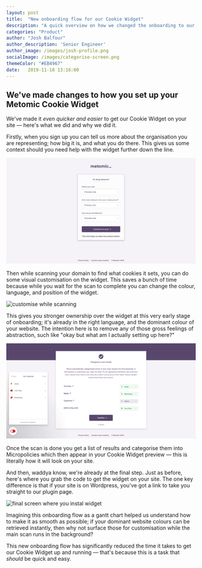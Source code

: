 ```yaml
---
layout: post
title:  "New onboarding flow for our Cookie Widget"
description: "A quick overview on how we changed the onboarding to our Cookie Widget, and what we learned in the process"
categories: "Product"
author: "Josh Balfour"
author_description: 'Senior Engineer'
author_image: /images/josh-profile.png
socialImage: /images/categorise-screen.png
themeColor: "#EB4967"
date:   2019-11-18 13:16:00
---
```


## We've made changes to how you set up your Metomic Cookie Widget

We've made it *even quicker and easier* to get our Cookie Widget on your site — here's what we did and why we did it.

Firstly, when you sign up you can tell us more about the organisation you are representing; how big it is, and what you do there. This gives us some context should you need help with the widget further down the line.

![sign up screen with questions](/images/new-sign-up.png)

Then while scanning your domain to find what cookies it sets, you can do some visual customisation on the widget. This saves a bunch of time because while you wait for the scan to complete you can change the colour, language, and position of the widget.

![customise while scanning](https://www.notion.so/a43e563002214889a5f96b4326077731#96a4424f3db3424fa88940c57a0d379f)

This gives you stronger ownership over the widget at this very early stage of onboarding; it's already in the right language, and the dominant colour of your website. The intention here is to remove any of those gross feelings of abstraction, such like "okay but what am I actually setting up here?"

![result categorisation screen](/images/categorise-screen.png)

Once the scan is done you get a list of results and categorise them into Micropolicies which then appear in your Cookie Widget preview — this is literally how it will look on your site.

And then, waddya know, we're already at the final step. Just as before, here's where you grab the code to get the widget on your site. The one key difference is that if your site is on Wordpress, you've got a link to take you straight to our plugin page.

![final screen where you instal widget](https://www.notion.so/a43e563002214889a5f96b4326077731#4f2376112e4546aba552da4abdcdc711)

Imagining this onboarding flow as a gantt chart helped us understand how to make it as smooth as possible; if your dominant website colours can be retrieved instantly, then why not surface those for customisation while the main scan runs in the background?

This new onboarding flow has significantly reduced the time it takes to get our Cookie Widget up and running — that's because this is a task that *should* be quick and easy.